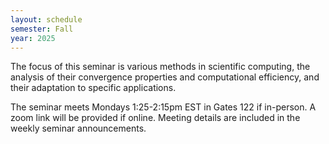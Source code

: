 ```yaml
---
layout: schedule
semester: Fall
year: 2025
---
```


The focus of this seminar is various methods in scientific computing,
the analysis of their convergence properties and computational efficiency,
and their adaptation to specific applications.

The seminar meets Mondays 1:25-2:15pm EST in Gates 122 if in-person. A zoom link will be provided if online. Meeting details are included in the weekly seminar announcements.
